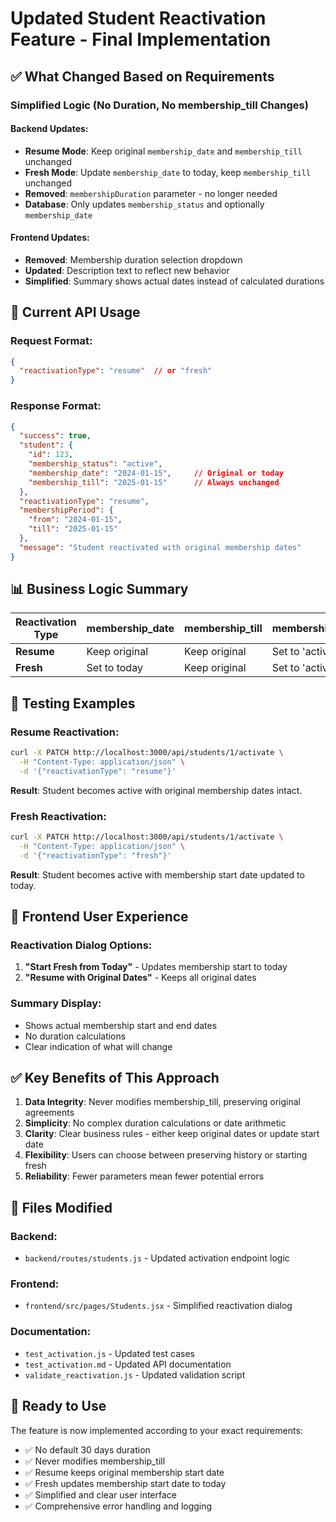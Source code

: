 # Updated Student Reactivation Feature - Final Implementation

## ✅ **What Changed Based on Requirements**

### **Simplified Logic (No Duration, No membership_till Changes)**

#### **Backend Updates:**
- **Resume Mode**: Keep original `membership_date` and `membership_till` unchanged
- **Fresh Mode**: Update `membership_date` to today, keep `membership_till` unchanged
- **Removed**: `membershipDuration` parameter - no longer needed
- **Database**: Only updates `membership_status` and optionally `membership_date`

#### **Frontend Updates:**
- **Removed**: Membership duration selection dropdown
- **Updated**: Description text to reflect new behavior
- **Simplified**: Summary shows actual dates instead of calculated durations

## 🔧 **Current API Usage**

### **Request Format:**
```json
{
  "reactivationType": "resume"  // or "fresh"
}
```

### **Response Format:**
```json
{
  "success": true,
  "student": {
    "id": 123,
    "membership_status": "active",
    "membership_date": "2024-01-15",     // Original or today
    "membership_till": "2025-01-15"      // Always unchanged
  },
  "reactivationType": "resume",
  "membershipPeriod": {
    "from": "2024-01-15",
    "till": "2025-01-15"
  },
  "message": "Student reactivated with original membership dates"
}
```

## 📊 **Business Logic Summary**

| Reactivation Type | membership_date | membership_till | membership_status |
|-------------------|-----------------|-----------------|-------------------|
| **Resume**        | Keep original   | Keep original   | Set to 'active'   |
| **Fresh**         | Set to today    | Keep original   | Set to 'active'   |

## 🧪 **Testing Examples**

### **Resume Reactivation:**
```bash
curl -X PATCH http://localhost:3000/api/students/1/activate \
  -H "Content-Type: application/json" \
  -d '{"reactivationType": "resume"}'
```

**Result**: Student becomes active with original membership dates intact.

### **Fresh Reactivation:**
```bash
curl -X PATCH http://localhost:3000/api/students/1/activate \
  -H "Content-Type: application/json" \
  -d '{"reactivationType": "fresh"}'
```

**Result**: Student becomes active with membership start date updated to today.

## 🎯 **Frontend User Experience**

### **Reactivation Dialog Options:**
1. **"Start Fresh from Today"** - Updates membership start to today
2. **"Resume with Original Dates"** - Keeps all original dates

### **Summary Display:**
- Shows actual membership start and end dates
- No duration calculations
- Clear indication of what will change

## ✅ **Key Benefits of This Approach**

1. **Data Integrity**: Never modifies membership_till, preserving original agreements
2. **Simplicity**: No complex duration calculations or date arithmetic
3. **Clarity**: Clear business rules - either keep original dates or update start date
4. **Flexibility**: Users can choose between preserving history or starting fresh
5. **Reliability**: Fewer parameters mean fewer potential errors

## 📝 **Files Modified**

### Backend:
- `backend/routes/students.js` - Updated activation endpoint logic

### Frontend:
- `frontend/src/pages/Students.jsx` - Simplified reactivation dialog

### Documentation:
- `test_activation.js` - Updated test cases
- `test_activation.md` - Updated API documentation
- `validate_reactivation.js` - Updated validation script

## 🚀 **Ready to Use**

The feature is now implemented according to your exact requirements:
- ✅ No default 30 days duration
- ✅ Never modifies membership_till
- ✅ Resume keeps original membership start date
- ✅ Fresh updates membership start date to today
- ✅ Simplified and clear user interface
- ✅ Comprehensive error handling and logging